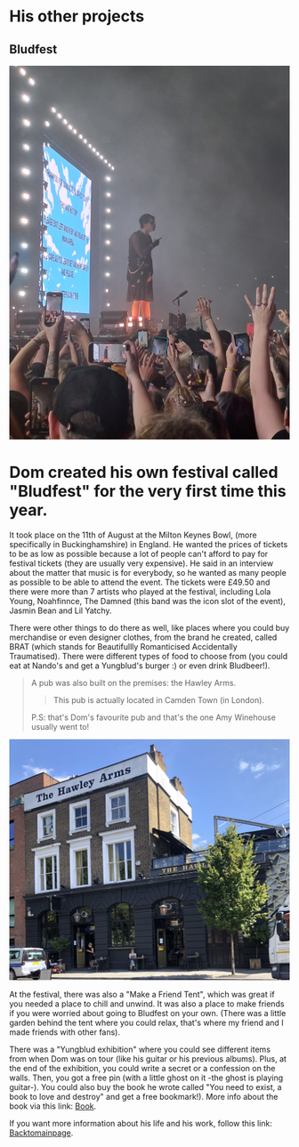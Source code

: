 # His other projects 
## Bludfest 
![Alt text](../pic/photobludfest.jpg)

Dom created his own festival called "Bludfest" for the very first time this year.  
===

It took place on the 11th of August at the Milton Keynes Bowl, (more specifically in Buckinghamshire) in England. He wanted the prices of tickets to be as low as possible because a lot of people can't afford to pay for festival tickets (they are usually very expensive). He said in an interview about the matter that music is for everybody, so he wanted as many people as possible to be able to attend the event. The tickets were £49.50 and there were more than 7 artists who played at the festival, including Lola Young, Noahfinnce, The Damned (this band was the icon slot of the event), Jasmin Bean and Lil Yatchy.  

There were other things to do there as well, like places where you could buy merchandise or even designer clothes, from the brand he created, called BRAT (which stands for Beautifullly Romanticised Accidentally Traumatised). There were different types of food to choose from (you could eat at Nando's and get a Yungblud's burger :) or even drink Bludbeer!).   
>A pub was also built on the premises: the Hawley Arms.  
>
>> This pub is actually located in Camden Town (in London).
>
>P.S: that's Dom's favourite pub and that's the one Amy Winehouse usually went to!

![Alt text](../pic/photopub.jpg)  

At the festival, there was also a "Make a Friend Tent", which was great if you needed a place to chill and unwind. It was also a place to make friends if you were worried about going to Bludfest on your own. (There was a little garden behind the tent where you could relax, that's where my friend and I made friends with other fans).  

There was a "Yungblud exhibition" where you could see different items from when Dom was on tour (like his guitar or his previous albums). Plus, at the end of the exhibition, you could write a secret or a confession on the walls. Then, you got a free pin (with a little ghost on it -the ghost is playing guitar-). You could also buy the book he wrote called "You need to exist, a book to love and destroy" and get a free bookmark!). More info about the book via this link: [Book](../dossier/thirdpage.md).  

If you want more information about his life and his work, follow this link: [Backtomainpage](../index.md).
